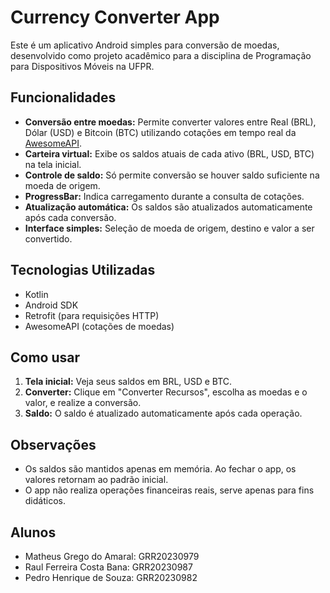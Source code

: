 # Currency Converter App

Este é um aplicativo Android simples para conversão de moedas, desenvolvido como projeto acadêmico para a disciplina de Programação para Dispositivos Móveis na UFPR.

## Funcionalidades

- **Conversão entre moedas:** Permite converter valores entre Real (BRL), Dólar (USD) e Bitcoin (BTC) utilizando cotações em tempo real da [AwesomeAPI](https://docs.awesomeapi.com.br/api-de-moedas).
- **Carteira virtual:** Exibe os saldos atuais de cada ativo (BRL, USD, BTC) na tela inicial.
- **Controle de saldo:** Só permite conversão se houver saldo suficiente na moeda de origem.
- **ProgressBar:** Indica carregamento durante a consulta de cotações.
- **Atualização automática:** Os saldos são atualizados automaticamente após cada conversão.
- **Interface simples:** Seleção de moeda de origem, destino e valor a ser convertido.

## Tecnologias Utilizadas

- Kotlin
- Android SDK
- Retrofit (para requisições HTTP)
- AwesomeAPI (cotações de moedas)

## Como usar

1. **Tela inicial:** Veja seus saldos em BRL, USD e BTC.
2. **Converter:** Clique em "Converter Recursos", escolha as moedas e o valor, e realize a conversão.
3. **Saldo:** O saldo é atualizado automaticamente após cada operação.

## Observações

- Os saldos são mantidos apenas em memória. Ao fechar o app, os valores retornam ao padrão inicial.
- O app não realiza operações financeiras reais, serve apenas para fins didáticos.

## Alunos

- Matheus Grego do Amaral: GRR20230979 
- Raul Ferreira Costa Bana: GRR20230987 
- Pedro Henrique de Souza: GRR20230982 
